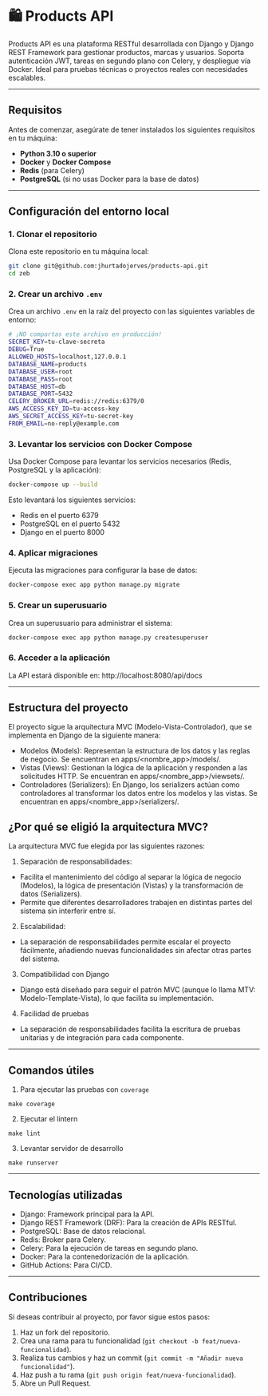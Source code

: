 # 🛍️ Products API

Products API es una plataforma RESTful desarrollada con Django y Django REST Framework para gestionar productos, marcas y usuarios. Soporta autenticación JWT, tareas en segundo plano con Celery, y despliegue vía Docker. Ideal para pruebas técnicas o proyectos reales con necesidades escalables.

---

## Requisitos

Antes de comenzar, asegúrate de tener instalados los siguientes requisitos en tu máquina:

- **Python 3.10 o superior**
- **Docker** y **Docker Compose**
- **Redis** (para Celery)
- **PostgreSQL** (si no usas Docker para la base de datos)

---

## Configuración del entorno local

### 1. Clonar el repositorio

Clona este repositorio en tu máquina local:

```bash
git clone git@github.com:jhurtadojerves/products-api.git
cd zeb
```

### 2. Crear un archivo `.env`

Crea un archivo `.env` en la raíz del proyecto con las siguientes variables de entorno:

```bash
# ¡NO compartas este archivo en producción!
SECRET_KEY=tu-clave-secreta
DEBUG=True
ALLOWED_HOSTS=localhost,127.0.0.1
DATABASE_NAME=products
DATABASE_USER=root
DATABASE_PASS=root
DATABASE_HOST=db
DATABASE_PORT=5432
CELERY_BROKER_URL=redis://redis:6379/0
AWS_ACCESS_KEY_ID=tu-access-key
AWS_SECRET_ACCESS_KEY=tu-secret-key
FROM_EMAIL=no-reply@example.com
```

### 3. Levantar los servicios con Docker Compose

Usa Docker Compose para levantar los servicios necesarios (Redis, PostgreSQL y la aplicación):

```bash
docker-compose up --build
```

Esto levantará los siguientes servicios:

- Redis en el puerto 6379
- PostgreSQL en el puerto 5432
- Django en el puerto 8000

### 4. Aplicar migraciones

Ejecuta las migraciones para configurar la base de datos:

```bash
docker-compose exec app python manage.py migrate
```

### 5. Crear un superusuario

Crea un superusuario para administrar el sistema:

```bash
docker-compose exec app python manage.py createsuperuser
```

### 6. Acceder a la aplicación

La API estará disponible en: http://localhost:8080/api/docs

---

## Estructura del proyecto

El proyecto sigue la arquitectura MVC (Modelo-Vista-Controlador), que se implementa en Django de la siguiente manera:

- Modelos (Models): Representan la estructura de los datos y las reglas de negocio. Se encuentran en apps/<nombre_app>/models/.
- Vistas (Views): Gestionan la lógica de la aplicación y responden a las solicitudes HTTP. Se encuentran en apps/<nombre_app>/viewsets/.
- Controladores (Serializers): En Django, los serializers actúan como controladores al transformar los datos entre los modelos y las vistas. Se encuentran en apps/<nombre_app>/serializers/.

## ¿Por qué se eligió la arquitectura MVC?

La arquitectura MVC fue elegida por las siguientes razones:

1. Separación de responsabilidades:

- Facilita el mantenimiento del código al separar la lógica de negocio (Modelos), la lógica de presentación (Vistas) y la transformación de datos (Serializers).
- Permite que diferentes desarrolladores trabajen en distintas partes del sistema sin interferir entre sí.

2. Escalabilidad:

- La separación de responsabilidades permite escalar el proyecto fácilmente, añadiendo nuevas funcionalidades sin afectar otras partes del sistema.

3. Compatibilidad con Django

- Django está diseñado para seguir el patrón MVC (aunque lo llama MTV: Modelo-Template-Vista), lo que facilita su implementación.

4. Facilidad de pruebas

- La separación de responsabilidades facilita la escritura de pruebas unitarias y de integración para cada componente.

---

## Comandos útiles

1. Para ejecutar las pruebas con `coverage`

```
make coverage
```

2. Ejecutar el lintern

```
make lint
```

3. Levantar servidor de desarrollo

```
make runserver
```

---

## Tecnologías utilizadas

- Django: Framework principal para la API.
- Django REST Framework (DRF): Para la creación de APIs RESTful.
- PostgreSQL: Base de datos relacional.
- Redis: Broker para Celery.
- Celery: Para la ejecución de tareas en segundo plano.
- Docker: Para la contenedorización de la aplicación.
- GitHub Actions: Para CI/CD.

---

## Contribuciones

Si deseas contribuir al proyecto, por favor sigue estos pasos:

1. Haz un fork del repositorio.
2. Crea una rama para tu funcionalidad (`git checkout -b feat/nueva-funcionalidad`).
3. Realiza tus cambios y haz un commit (`git commit -m "Añadir nueva funcionalidad"`).
4. Haz push a tu rama (`git push origin feat/nueva-funcionalidad`).
5. Abre un Pull Request.
